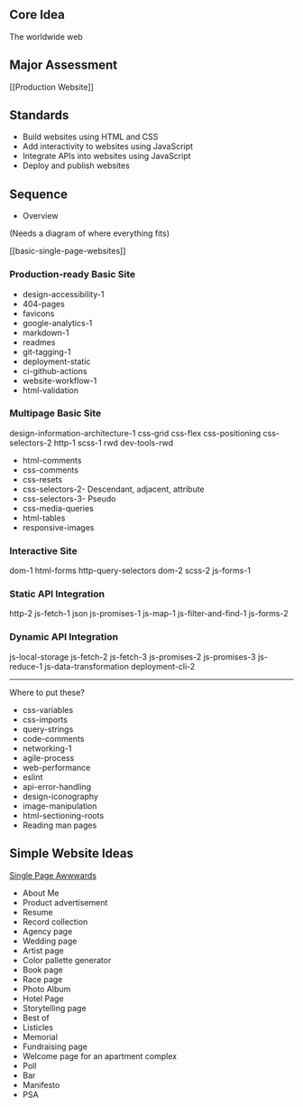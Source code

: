 ## Core Idea

The worldwide web

## Major Assessment

[[Production Website]]

## Standards

* Build websites using HTML and CSS
* Add interactivity to websites using JavaScript
* Integrate APIs into websites using JavaScript
* Deploy and publish websites

## Sequence

* Overview

(Needs a diagram of where everything fits)

[[basic-single-page-websites]]

### Production-ready Basic Site

* design-accessibility-1
* 404-pages
* favicons
* google-analytics-1
* markdown-1
* readmes
* git-tagging-1
* deployment-static
* ci-github-actions
* website-workflow-1
* html-validation

### Multipage Basic Site

design-information-architecture-1
css-grid
css-flex
css-positioning
css-selectors-2
http-1
scss-1
rwd
dev-tools-rwd
* html-comments
* css-comments
* css-resets
* css-selectors-2- Descendant, adjacent, attribute
* css-selectors-3- Pseudo
* css-media-queries
* html-tables
* responsive-images

### Interactive Site

dom-1
html-forms
http-query-selectors
dom-2
scss-2
js-forms-1

### Static API Integration

http-2
js-fetch-1
json
js-promises-1
js-map-1
js-filter-and-find-1
js-forms-2

### Dynamic API Integration

js-local-storage
js-fetch-2
js-fetch-3
js-promises-2
js-promises-3
js-reduce-1
js-data-transformation
deployment-cli-2

---

Where to put these?

* css-variables
* css-imports
* query-strings
* code-comments
* networking-1
* agile-process
* web-performance
* eslint
* api-error-handling
* design-iconography
* image-manipulation
* html-sectioning-roots
* Reading man pages

## Simple Website Ideas

[Single Page Awwwards](https://www.awwwards.com/websites/single-page/)

* About Me
* Product advertisement
* Resume
* Record collection
* Agency page
* Wedding page
* Artist page
* Color pallette generator
* Book page
* Race page
* Photo Album
* Hotel Page
* Storytelling page
* Best of
* Listicles
* Memorial
* Fundraising page
* Welcome page for an apartment complex
* Poll
* Bar
* Manifesto
* PSA
